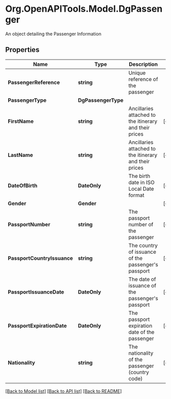 # Org.OpenAPITools.Model.DgPassenger
An object detailing the Passenger Information

## Properties

Name | Type | Description | Notes
------------ | ------------- | ------------- | -------------
**PassengerReference** | **string** | Unique reference of the passenger | 
**PassengerType** | **DgPassengerType** |  | 
**FirstName** | **string** | Ancillaries attached to the itinerary and their prices | [optional] 
**LastName** | **string** | Ancillaries attached to the itinerary and their prices | [optional] 
**DateOfBirth** | **DateOnly** | The birth date in ISO Local Date format | [optional] 
**Gender** | **Gender** |  | [optional] 
**PassportNumber** | **string** | The passport number of the passenger | [optional] 
**PassportCountryIssuance** | **string** | The country of issuance of the passenger&#39;s passport | [optional] 
**PassportIssuanceDate** | **DateOnly** | The date of issuance of the passenger&#39;s passport | [optional] 
**PassportExpirationDate** | **DateOnly** | The passport expiration date of the passenger | [optional] 
**Nationality** | **string** | The nationality of the passenger (country code) | [optional] 

[[Back to Model list]](../README.md#documentation-for-models) [[Back to API list]](../README.md#documentation-for-api-endpoints) [[Back to README]](../README.md)

